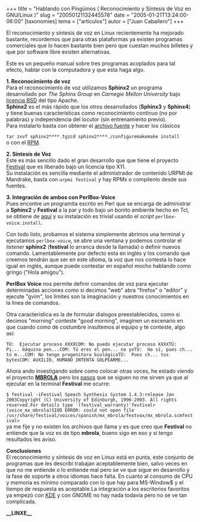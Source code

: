 +++
title = "Hablando con Pingüinos ( Reconocimiento y Síntesis de Voz en GNU/Linux )"
slug = "20050121132445578"
date = "2005-01-21T13:24:00-06:00"
[taxonomies]
tema = ["articulos"]
autor = ["Juan Caballero"]
+++

El reconocimiento y síntesis de voz en Linux recientemente ha mejorado
bastante, recordemos que para otras plataformas ya existen programas
comerciales que lo hacen bastante bien pero que cuestan muchos billetes
y que por software libre existen alternativas.

Este es un pequeño manual sobre tres programas acoplados para tal
efecto, hablar con la computadora y que esta haga algo.

<!-- more -->
**1. Reconocimiento de voz**  
Para el reconocimiento de voz utilizamos **Sphinx2** un programa
desarrollado por *The Sphinx Group* en *Carnegie Mellon University* bajo
[licencia BSD](http://cmusphinx.sourceforge.net/html/LICENSE) del tipo
Apache.  
**Sphinx2** es el más rápido que los otros desarrollados (**Sphinx3** y
**Sphinx4**) y tiene buenas características como reconocimiento continuo
(no por palabras) y independencia del locutor (sin entrenamiento
previo).  
Para instalarlo basta con obtener el [archivo
fuente](http://cmusphinx.sourceforge.net/html/download.php#sphinx2) y
hacer los clásicos  
  
`tar zxvf sphinx2****.tgzcd sphinx2****./configuremakemake install`  
o con el
[RPM](http://ku.wru.umt.edu/~scmason/pbox/rpm/sphinx2-0.3-2.i386.rpm).  

**2. Síntesis de Voz**  
Este es más sencillo dado el gran desarrollo que que tiene el proyecto
[Festival](http://www.cstr.ed.ac.uk/projects/festival/) que es liberado
bajo un licencia tipo X11.  
Su instalación es sencilla mediante el administrador de contenido URPMI
de Mandrake, basta con `urpmi festival` y hay RPMs o compilenlo desde
sus fuentes.  

**3. Integración de ambos con PerlBox-Voice**  
Pues encontre un programita escrito en Perl que se encarga de
administrar a **Sphinx2** y **Festival** a la par y todo bajo un bonito
ambiente hecho en Tcl, se obtiene de [aquí](http://perlbox.org/) y su
instalación es trivial usando el *script* `perlbox-voice.install`.

Con todo listo, probamos el sistema simplemente abrimos una terminal y
ejecutamos `perlbox-voice`, se abre una ventana y podemos controlar el
*listener* **sphinx2** (**festival** lo arranca desde la llamada) o
definir nuevos comando. Lamentablemente por defecto esta en inglés y los
comando que creemos tendrán que ser en este idioma, la voz que nos
contesta lo hace igual en inglés, aunque puede contestar en español
mocho hablando como gringo ("Hola amigou").

**PerlBox Voice** nos permite definir comandos de voz para ejecutar
determinadas acciones como si decimos "web" abra "firefox" o "editor" y
ejecute "gvim", los límites son la imaginación y nuestros conocimientos
en la línea de comandos.

Otra característica es la de formular dialogos preestablecidos, como si
decimos "morning" conteste "good morning", imaginen un escenario en que
cuando como de costumbre insultemos al equipo y te conteste, algo así:  
  
`TÚ:  Ejecutar proceso XXXXCOM: No puedo ejecutar proceso XXXXTÚ:  Pi... máquina pen...COM: Tú eres el pen... no yoTÚ:  Ha sí, pues ch... tú m...COM: No tengo progenitora biológicaTÚ:  Pues ch... tus bytesCOM: AUXILIO, HUMANO INTENTA GOLPEARME...`

Ahora ando investigando sobre como colocar otras voces, he estado viendo
el proyecto [**MBROLA**](http://tcts.fpms.ac.be/synthesis/mbrola.html)
pero los [pasos](http://www.cstr.ed.ac.uk/projects/festival/mbrola.html)
que se siguen no me sirven ya que al ejecutar en la terminal
**Festival** me ocurre:  
  
`` $ festival -iFestival Speech Synthesis System 1.4.3:release Jan 2003Copyright (C) University of Edinburgh, 1996-2003. All rights reserved.For details type `(festival_warranty)'festival> (voice_mx_mbrola)SIOD ERROR: could not open file /usr/share/festival/voices/spanish/mx_mbrola/festvox/mx_mbrola.scmfestival> ``  
ya me fije y no existen los archivos que llama y es que creo que
**Festival** no entiende que la voz es de tipo **mbrola**, bueno sigo en
eso y si tengo resultados les aviso.

**Conclusiones**  
El reconocimiento y síntesis de voz en Linux está en punta, este
conjunto de programas que les describí trabajan aceptablemente bien,
salvo veces en que no me entiende o lo entiende mal pero se ve que sigue
en desarrollo y la fase de soporte a otros idiomas hace falta. En cuanto
al consumo de CPU y memoria es mínimo comparado con lo que hay para
MS-Window$ y el tiempo de respuesta es aceptable.La integración a los
escritorios favoritos ya empezó con
[KDE](http://perlbox.org/pbtk/plugins/kdeplugin.html) y con GNOME no hay
nada todavía pero no se ve tan complicada.

**\_\_LINXE\_\_**

